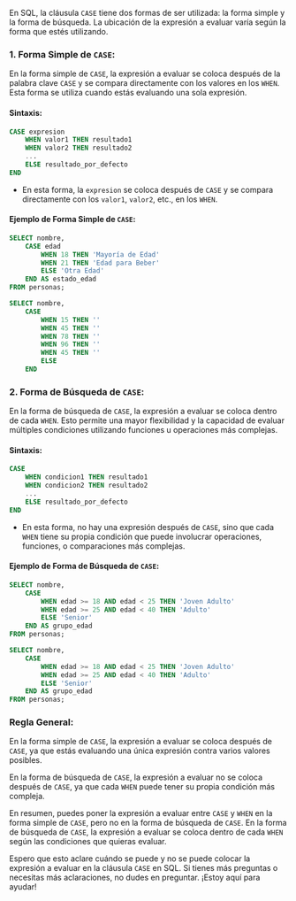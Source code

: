 En SQL, la cláusula `CASE` tiene dos formas de ser utilizada: la forma simple y la forma de búsqueda. La ubicación de la expresión a evaluar varía según la forma que estés utilizando.

### 1. Forma Simple de `CASE`:

En la forma simple de `CASE`, la expresión a evaluar se coloca después de la palabra clave `CASE` y se compara directamente con los valores en los `WHEN`. Esta forma se utiliza cuando estás evaluando una sola expresión.

#### Sintaxis:
```sql
CASE expresion
    WHEN valor1 THEN resultado1
    WHEN valor2 THEN resultado2
    ...
    ELSE resultado_por_defecto
END
```

- En esta forma, la `expresion` se coloca después de `CASE` y se compara directamente con los `valor1`, `valor2`, etc., en los `WHEN`.

#### Ejemplo de Forma Simple de `CASE`:
```sql
SELECT nombre,
    CASE edad
        WHEN 18 THEN 'Mayoría de Edad'
        WHEN 21 THEN 'Edad para Beber'
        ELSE 'Otra Edad'
    END AS estado_edad
FROM personas;
```

```sql
SELECT nombre, 
	CASE 
		WHEN 15 THEN ''
		WHEN 45 THEN ''
		WHEN 78 THEN ''
		WHEN 96 THEN ''
		WHEN 45 THEN ''
		ELSE 
	END
```
### 2. Forma de Búsqueda de `CASE`:

En la forma de búsqueda de `CASE`, la expresión a evaluar se coloca dentro de cada `WHEN`. Esto permite una mayor flexibilidad y la capacidad de evaluar múltiples condiciones utilizando funciones u operaciones más complejas.

#### Sintaxis:
```sql
CASE
    WHEN condicion1 THEN resultado1
    WHEN condicion2 THEN resultado2
    ...
    ELSE resultado_por_defecto
END
```

- En esta forma, no hay una expresión después de `CASE`, sino que cada `WHEN` tiene su propia condición que puede involucrar operaciones, funciones, o comparaciones más complejas.

#### Ejemplo de Forma de Búsqueda de `CASE`:
```sql
SELECT nombre,
    CASE
        WHEN edad >= 18 AND edad < 25 THEN 'Joven Adulto'
        WHEN edad >= 25 AND edad < 40 THEN 'Adulto'
        ELSE 'Senior'
    END AS grupo_edad
FROM personas;
```

```sql
SELECT nombre, 
	CASE 
		WHEN edad >= 18 AND edad < 25 THEN 'Joven Adulto'
		WHEN edad >= 25 AND edad < 40 THEN 'Adulto'
		ELSE 'Senior'
	END AS grupo_edad
FROM personas;
```
### Regla General:

En la forma simple de `CASE`, la expresión a evaluar se coloca después de `CASE`, ya que estás evaluando una única expresión contra varios valores posibles.

En la forma de búsqueda de `CASE`, la expresión a evaluar no se coloca después de `CASE`, ya que cada `WHEN` puede tener su propia condición más compleja.

En resumen, puedes poner la expresión a evaluar entre `CASE` y `WHEN` en la forma simple de `CASE`, pero no en la forma de búsqueda de `CASE`. En la forma de búsqueda de `CASE`, la expresión a evaluar se coloca dentro de cada `WHEN` según las condiciones que quieras evaluar.

Espero que esto aclare cuándo se puede y no se puede colocar la expresión a evaluar en la cláusula `CASE` en SQL. Si tienes más preguntas o necesitas más aclaraciones, no dudes en preguntar. ¡Estoy aquí para ayudar!